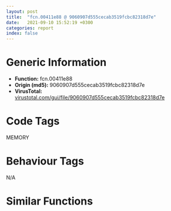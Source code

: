 ```yaml
---
layout: post
title:  "fcn.00411e88 @ 9060907d555cecab3519fcbc82318d7e"
date:   2021-09-10 15:52:19 +0300
categories: report
index: false
---
```


# Generic Information
- **Function:** fcn.00411e88
- **Origin (md5):** 9060907d555cecab3519fcbc82318d7e
- **VirusTotal:** [virustotal.com/gui/file/9060907d555cecab3519fcbc82318d7e][virustotal_ref]

# Code Tags
<span class="tag" id="MEMORY">MEMORY</span>


# Behaviour Tags
<span class="bhv-tag" id="na">N/A</span>

# Similar Functions
<script type="text/javascript" src="https://www.gstatic.com/charts/loader.js"></script>
<script type="text/javascript">

    google.charts.load('current', {'packages':['corechart']});
    google.charts.setOnLoadCallback(drawChart);

    function drawChart() {
    var data = new google.visualization.DataTable();
        data.addColumn('number', 'X');
        data.addColumn('number', 'Y');
        data.addColumn({type: 'string', role: 'tooltip', 'p': {'html': true}});
        data.addColumn({'type': 'string', 'role': 'style'});
        
        data.addRows([
    [49.508113861083984, -40.391239166259766, '<b><a href="/report/fcn.00411e88@9060907d555cecab3519fcbc82318d7e">fcn.00411e88</a><br>@9060907d555cecab3519fcbc82318d7e</b><br>mov edi, edi<br>push ebp<br>mov ebp, esp<br>cmp dword[ebp+8], 0<br>je 0x411ec0<br>push dword[ebp+8]<br>push 0<br>push dword[0x42fcc0]<br>call dword[sym.imp.KERNEL32.dll_HeapFree]<br>test eax, eax<br>jne 0x411ec0<br>push esi<br>call fcn.0040e48f<br>mov esi, eax<br>call dword[sym.imp.KERNEL32.dll_GetLastError]<br>push eax<br>call fcn.0040e416<br>pop ecx<br>mov dword[esi], eax<br>pop esi<br>pop ebp<br>ret <br><eoc> ', 'point { fill-color: #e0440e; }'],
[-172.0250701904297, 224.83065795898438, '<b><a href="/report/fcn.0040b668@5d44fc96ec059e83cbab5efb708e5e9e">fcn.0040b668</a><br>@5d44fc96ec059e83cbab5efb708e5e9e</b><br>push ebp<br>mov ebp, esp<br>cmp dword[ebp+8], 0<br>je 0x40b69e<br>push dword[ebp+8]<br>push 0<br>push dword[0xbc9ebc]<br>call dword[sym.imp.KERNEL32.dll_HeapFree]<br>test eax, eax<br>jne 0x40b69e<br>push esi<br>call fcn.0040c417<br>mov esi, eax<br>call dword[sym.imp.KERNEL32.dll_GetLastError]<br>push eax<br>call fcn.0040c42a<br>pop ecx<br>mov dword[esi], eax<br>pop esi<br>pop ebp<br>ret <br><eoc> ', 'null'],
[13.475142478942871, -73.85250854492188, '<b><a href="/report/fcn.0047177e@ce2d7db52a4e79f76ce765b07f5eead2">fcn.0047177e</a><br>@ce2d7db52a4e79f76ce765b07f5eead2</b><br>mov edi, edi<br>push ebp<br>mov ebp, esp<br>cmp dword[ebp+8], 0<br>je 0x4717b6<br>push dword[ebp+8]<br>push 0<br>push dword[0x49f1d0]<br>call dword[sym.imp.KERNEL32.dll_HeapFree]<br>test eax, eax<br>jne 0x4717b6<br>push esi<br>call fcn.0046bb7c<br>mov esi, eax<br>call dword[sym.imp.KERNEL32.dll_GetLastError]<br>push eax<br>call fcn.0046bb03<br>pop ecx<br>mov dword[esi], eax<br>pop esi<br>pop ebp<br>ret <br><eoc> ', 'null'],
[-145.60247802734375, 195.00599670410156, '<b><a href="/report/fcn.0040e7c8@6e195fbdf6b398dc597c28abc7c7a2ae">fcn.0040e7c8</a><br>@6e195fbdf6b398dc597c28abc7c7a2ae</b><br>push ebp<br>mov ebp, esp<br>cmp dword[ebp+8], 0<br>je 0x40e7fe<br>push dword[ebp+8]<br>push 0<br>push dword[0xc43a1c]<br>call dword[sym.imp.KERNEL32.dll_HeapFree]<br>test eax, eax<br>jne 0x40e7fe<br>push esi<br>call fcn.0040f577<br>mov esi, eax<br>call dword[sym.imp.KERNEL32.dll_GetLastError]<br>push eax<br>call fcn.0040f58a<br>pop ecx<br>mov dword[esi], eax<br>pop esi<br>pop ebp<br>ret <br><eoc> ', 'null'],
[-40.12419891357422, -97.7120590209961, '<b><a href="/report/fcn.004261ce@d9b85b9b67587bbf2112c62164413bd8">fcn.004261ce</a><br>@d9b85b9b67587bbf2112c62164413bd8</b><br>mov edi, edi<br>push ebp<br>mov ebp, esp<br>cmp dword[ebp+8], 0<br>je 0x426206<br>push dword[ebp+8]<br>push 0<br>push dword[0x4d7cf0]<br>call dword[sym.imp.KERNEL32.dll_HeapFree]<br>test eax, eax<br>jne 0x426206<br>push esi<br>call fcn.00421fd2<br>mov esi, eax<br>call dword[sym.imp.KERNEL32.dll_GetLastError]<br>push eax<br>call fcn.00421f59<br>pop ecx<br>mov dword[esi], eax<br>pop esi<br>pop ebp<br>ret <br><eoc> ', 'null'],
[32.91558074951172, -95.51164245605469, '<b><a href="/report/fcn.00405816@48311276b3cd8adebcd777f7aad326b2">fcn.00405816</a><br>@48311276b3cd8adebcd777f7aad326b2</b><br>mov edi, edi<br>push ebp<br>mov ebp, esp<br>cmp dword[ebp+8], 0<br>je 0x40584e<br>push dword[ebp+8]<br>push 0<br>push dword[0x4a21f0]<br>call dword[sym.imp.KERNEL32.dll_HeapFree]<br>test eax, eax<br>jne 0x40584e<br>push esi<br>call fcn.00405ff8<br>mov esi, eax<br>call dword[sym.imp.KERNEL32.dll_GetLastError]<br>push eax<br>call fcn.00405f7f<br>pop ecx<br>mov dword[esi], eax<br>pop esi<br>pop ebp<br>ret <br><eoc> ', 'null'],
[-147.9720001220703, 219.51820373535156, '<b><a href="/report/fcn.0040acc8@f40e41234bc244856083b8839ad797e1">fcn.0040acc8</a><br>@f40e41234bc244856083b8839ad797e1</b><br>push ebp<br>mov ebp, esp<br>cmp dword[ebp+8], 0<br>je 0x40acfe<br>push dword[ebp+8]<br>push 0<br>push dword[0xb43de4]<br>call dword[sym.imp.KERNEL32.dll_HeapFree]<br>test eax, eax<br>jne 0x40acfe<br>push esi<br>call fcn.0040ba77<br>mov esi, eax<br>call dword[sym.imp.KERNEL32.dll_GetLastError]<br>push eax<br>call fcn.0040ba8a<br>pop ecx<br>mov dword[esi], eax<br>pop esi<br>pop ebp<br>ret <br><eoc> ', 'null'],
[89.6024398803711, -93.90239715576172, '<b><a href="/report/fcn.0040ce27@617bd594ba13d0dcc08a315774c342d4">fcn.0040ce27</a><br>@617bd594ba13d0dcc08a315774c342d4</b><br>mov edi, edi<br>push ebp<br>mov ebp, esp<br>cmp dword[ebp+8], 0<br>je 0x40ce5f<br>push dword[ebp+8]<br>push 0<br>push dword[0x4bc8f4]<br>call dword[sym.imp.KERNEL32.dll_HeapFree]<br>test eax, eax<br>jne 0x40ce5f<br>push esi<br>call fcn.0040d5c3<br>mov esi, eax<br>call dword[sym.imp.KERNEL32.dll_GetLastError]<br>push eax<br>call fcn.0040d54a<br>pop ecx<br>mov dword[esi], eax<br>pop esi<br>pop ebp<br>ret <br><eoc> ', 'null'],
[-70.49227905273438, -33.78126907348633, '<b><a href="/report/fcn.00412cdc@3d7f25d788af3e7f7707a736ac852465">fcn.00412cdc</a><br>@3d7f25d788af3e7f7707a736ac852465</b><br>mov edi, edi<br>push ebp<br>mov ebp, esp<br>cmp dword[ebp+8], 0<br>je 0x412d14<br>push dword[ebp+8]<br>push 0<br>push dword[0x477520]<br>call dword[sym.imp.KERNEL32.dll_HeapFree]<br>test eax, eax<br>jne 0x412d14<br>push esi<br>call fcn.00414af7<br>mov esi, eax<br>call dword[sym.imp.KERNEL32.dll_GetLastError]<br>push eax<br>call fcn.00414ab5<br>pop ecx<br>mov dword[esi], eax<br>pop esi<br>pop ebp<br>ret <br><eoc> ', 'null'],
[-41.289398193359375, -63.00065231323242, '<b><a href="/report/fcn.00411e88@8fe319558c6f221efde51f3acc33b19c">fcn.00411e88</a><br>@8fe319558c6f221efde51f3acc33b19c</b><br>mov edi, edi<br>push ebp<br>mov ebp, esp<br>cmp dword[ebp+8], 0<br>je 0x411ec0<br>push dword[ebp+8]<br>push 0<br>push dword[0x42fcc0]<br>call dword[sym.imp.KERNEL32.dll_HeapFree]<br>test eax, eax<br>jne 0x411ec0<br>push esi<br>call fcn.0040e48f<br>mov esi, eax<br>call dword[sym.imp.KERNEL32.dll_GetLastError]<br>push eax<br>call fcn.0040e416<br>pop ecx<br>mov dword[esi], eax<br>pop esi<br>pop ebp<br>ret <br><eoc> ', 'null'],
[26.50065803527832, -21.740079879760742, '<b><a href="/report/fcn.00411e88@b9e7701b101639a92238161f00b7471e">fcn.00411e88</a><br>@b9e7701b101639a92238161f00b7471e</b><br>mov edi, edi<br>push ebp<br>mov ebp, esp<br>cmp dword[ebp+8], 0<br>je 0x411ec0<br>push dword[ebp+8]<br>push 0<br>push dword[0x42fcc0]<br>call dword[sym.imp.KERNEL32.dll_HeapFree]<br>test eax, eax<br>jne 0x411ec0<br>push esi<br>call fcn.0040e48f<br>mov esi, eax<br>call dword[sym.imp.KERNEL32.dll_GetLastError]<br>push eax<br>call fcn.0040e416<br>pop ecx<br>mov dword[esi], eax<br>pop esi<br>pop ebp<br>ret <br><eoc> ', 'null'],
[-1.1566247940063477, -27.231454849243164, '<b><a href="/report/fcn.004261ce@835812ed365516de32516b9bf14b0450">fcn.004261ce</a><br>@835812ed365516de32516b9bf14b0450</b><br>mov edi, edi<br>push ebp<br>mov ebp, esp<br>cmp dword[ebp+8], 0<br>je 0x426206<br>push dword[ebp+8]<br>push 0<br>push dword[0x4d7cf0]<br>call dword[sym.imp.KERNEL32.dll_HeapFree]<br>test eax, eax<br>jne 0x426206<br>push esi<br>call fcn.00421fd2<br>mov esi, eax<br>call dword[sym.imp.KERNEL32.dll_GetLastError]<br>push eax<br>call fcn.00421f59<br>pop ecx<br>mov dword[esi], eax<br>pop esi<br>pop ebp<br>ret <br><eoc> ', 'null'],
[-15.06787395477295, -81.69335174560547, '<b><a href="/report/fcn.00411e88@2befdc6dad4b6936d78e65ffd5537599">fcn.00411e88</a><br>@2befdc6dad4b6936d78e65ffd5537599</b><br>mov edi, edi<br>push ebp<br>mov ebp, esp<br>cmp dword[ebp+8], 0<br>je 0x411ec0<br>push dword[ebp+8]<br>push 0<br>push dword[0x42fcc0]<br>call dword[sym.imp.KERNEL32.dll_HeapFree]<br>test eax, eax<br>jne 0x411ec0<br>push esi<br>call fcn.0040e48f<br>mov esi, eax<br>call dword[sym.imp.KERNEL32.dll_GetLastError]<br>push eax<br>call fcn.0040e416<br>pop ecx<br>mov dword[esi], eax<br>pop esi<br>pop ebp<br>ret <br><eoc> ', 'null'],
[-14.625354766845703, -122.27323913574219, '<b><a href="/report/fcn.0042e93f@38d41d729f8f30faf0dd96f0c7acba4b">fcn.0042e93f</a><br>@38d41d729f8f30faf0dd96f0c7acba4b</b><br>mov edi, edi<br>push ebp<br>mov ebp, esp<br>cmp dword[ebp+8], 0<br>je 0x42e977<br>push dword[ebp+8]<br>push 0<br>push dword[0x56b490]<br>call dword[sym.imp.KERNEL32.dll_HeapFree]<br>test eax, eax<br>jne 0x42e977<br>push esi<br>call fcn.0042e8cf<br>mov esi, eax<br>call dword[sym.imp.KERNEL32.dll_GetLastError]<br>push eax<br>call fcn.0042e856<br>pop ecx<br>mov dword[esi], eax<br>pop esi<br>pop ebp<br>ret <br><eoc> ', 'null'],
[75.32151794433594, -60.50628662109375, '<b><a href="/report/fcn.00412cdc@b8b9cf6862b0d68d10750002e5baaf97">fcn.00412cdc</a><br>@b8b9cf6862b0d68d10750002e5baaf97</b><br>mov edi, edi<br>push ebp<br>mov ebp, esp<br>cmp dword[ebp+8], 0<br>je 0x412d14<br>push dword[ebp+8]<br>push 0<br>push dword[0x477520]<br>call dword[sym.imp.KERNEL32.dll_HeapFree]<br>test eax, eax<br>jne 0x412d14<br>push esi<br>call fcn.00414af7<br>mov esi, eax<br>call dword[sym.imp.KERNEL32.dll_GetLastError]<br>push eax<br>call fcn.00414ab5<br>pop ecx<br>mov dword[esi], eax<br>pop esi<br>pop ebp<br>ret <br><eoc> ', 'null'],
[-163.66488647460938, 205.62913513183594, '<b><a href="/report/fcn.004066f4@c299206e1e94de2392d4dd9464d03d54">fcn.004066f4</a><br>@c299206e1e94de2392d4dd9464d03d54</b><br>push ebp<br>mov ebp, esp<br>cmp dword[ebp+8], 0<br>je 0x40672a<br>push dword[ebp+8]<br>push 0<br>push dword[0x439348]<br>call dword[sym.imp.KERNEL32.dll_HeapFree]<br>test eax, eax<br>jne 0x40672a<br>push esi<br>call fcn.0040a38f<br>mov esi, eax<br>call dword[sym.imp.KERNEL32.dll_GetLastError]<br>push eax<br>call fcn.0040a3a2<br>pop ecx<br>mov dword[esi], eax<br>pop esi<br>pop ebp<br>ret <br><eoc> ', 'null'],
[59.684837341308594, -86.27438354492188, '<b><a href="/report/fcn.00411e88@31d828bf241be93b3ffe89cf3c313d44">fcn.00411e88</a><br>@31d828bf241be93b3ffe89cf3c313d44</b><br>mov edi, edi<br>push ebp<br>mov ebp, esp<br>cmp dword[ebp+8], 0<br>je 0x411ec0<br>push dword[ebp+8]<br>push 0<br>push dword[0x42fcc0]<br>call dword[sym.imp.KERNEL32.dll_HeapFree]<br>test eax, eax<br>jne 0x411ec0<br>push esi<br>call fcn.0040e48f<br>mov esi, eax<br>call dword[sym.imp.KERNEL32.dll_GetLastError]<br>push eax<br>call fcn.0040e416<br>pop ecx<br>mov dword[esi], eax<br>pop esi<br>pop ebp<br>ret <br><eoc> ', 'null'],
[22.698436737060547, -127.7326889038086, '<b><a href="/report/fcn.004f17b4@e2ba7f10eb234338a49853c34d7d9c56">fcn.004f17b4</a><br>@e2ba7f10eb234338a49853c34d7d9c56</b><br>mov edi, edi<br>push ebp<br>mov ebp, esp<br>cmp dword[ebp+8], 0<br>je 0x4f17ec<br>push dword[ebp+8]<br>push 0<br>push dword[0x5643b8]<br>call dword[sym.imp.KERNEL32.dll_HeapFree]<br>test eax, eax<br>jne 0x4f17ec<br>push esi<br>call fcn.004f4023<br>mov esi, eax<br>call dword[sym.imp.KERNEL32.dll_GetLastError]<br>push eax<br>call fcn.004f3fe1<br>pop ecx<br>mov dword[esi], eax<br>pop esi<br>pop ebp<br>ret <br><eoc> ', 'null'],
[5.579402923583984, -100.99239349365234, '<b><a href="/report/fcn.004139cc@20a93604f17ee6f3c2aa7b1f7a497fcf">fcn.004139cc</a><br>@20a93604f17ee6f3c2aa7b1f7a497fcf</b><br>mov edi, edi<br>push ebp<br>mov ebp, esp<br>cmp dword[ebp+8], 0<br>je 0x413a04<br>push dword[ebp+8]<br>push 0<br>push dword[0x484540]<br>call dword[sym.imp.KERNEL32.dll_HeapFree]<br>test eax, eax<br>jne 0x413a04<br>push esi<br>call fcn.004157e7<br>mov esi, eax<br>call dword[sym.imp.KERNEL32.dll_GetLastError]<br>push eax<br>call fcn.004157a5<br>pop ecx<br>mov dword[esi], eax<br>pop esi<br>pop ebp<br>ret <br><eoc> ', 'null'],
[-30.691530227661133, -32.652191162109375, '<b><a href="/report/fcn.004261de@d701bfe1b2c669cec1fe384fdc108bfb">fcn.004261de</a><br>@d701bfe1b2c669cec1fe384fdc108bfb</b><br>mov edi, edi<br>push ebp<br>mov ebp, esp<br>cmp dword[ebp+8], 0<br>je 0x426216<br>push dword[ebp+8]<br>push 0<br>push dword[0x449cf0]<br>call dword[sym.imp.KERNEL32.dll_HeapFree]<br>test eax, eax<br>jne 0x426216<br>push esi<br>call fcn.00421fe2<br>mov esi, eax<br>call dword[sym.imp.KERNEL32.dll_GetLastError]<br>push eax<br>call fcn.00421f69<br>pop ecx<br>mov dword[esi], eax<br>pop esi<br>pop ebp<br>ret <br><eoc> ', 'null'],
[-8.770174980163574, -54.73075485229492, '<b><a href="/report/fcn.0040ce27@b8b9b802e96d8e813c605554cf6f7018">fcn.0040ce27</a><br>@b8b9b802e96d8e813c605554cf6f7018</b><br>mov edi, edi<br>push ebp<br>mov ebp, esp<br>cmp dword[ebp+8], 0<br>je 0x40ce5f<br>push dword[ebp+8]<br>push 0<br>push dword[0x4bc8f4]<br>call dword[sym.imp.KERNEL32.dll_HeapFree]<br>test eax, eax<br>jne 0x40ce5f<br>push esi<br>call fcn.0040d5c3<br>mov esi, eax<br>call dword[sym.imp.KERNEL32.dll_GetLastError]<br>push eax<br>call fcn.0040d54a<br>pop ecx<br>mov dword[esi], eax<br>pop esi<br>pop ebp<br>ret <br><eoc> ', 'null'],
[19.702362060546875, -48.12790298461914, '<b><a href="/report/fcn.004261de@c0371bf2f84d37acabd30e547b4cc5fa">fcn.004261de</a><br>@c0371bf2f84d37acabd30e547b4cc5fa</b><br>mov edi, edi<br>push ebp<br>mov ebp, esp<br>cmp dword[ebp+8], 0<br>je 0x426216<br>push dword[ebp+8]<br>push 0<br>push dword[0x449cf0]<br>call dword[sym.imp.KERNEL32.dll_HeapFree]<br>test eax, eax<br>jne 0x426216<br>push esi<br>call fcn.00421fe2<br>mov esi, eax<br>call dword[sym.imp.KERNEL32.dll_GetLastError]<br>push eax<br>call fcn.00421f69<br>pop ecx<br>mov dword[esi], eax<br>pop esi<br>pop ebp<br>ret <br><eoc> ', 'null'],
[53.59397888183594, -9.127127647399902, '<b><a href="/report/fcn.004261de@5e50a67c7e8dbb50c23acbc92eb08f0e">fcn.004261de</a><br>@5e50a67c7e8dbb50c23acbc92eb08f0e</b><br>mov edi, edi<br>push ebp<br>mov ebp, esp<br>cmp dword[ebp+8], 0<br>je 0x426216<br>push dword[ebp+8]<br>push 0<br>push dword[0x449cf0]<br>call dword[sym.imp.KERNEL32.dll_HeapFree]<br>test eax, eax<br>jne 0x426216<br>push esi<br>call fcn.00421fe2<br>mov esi, eax<br>call dword[sym.imp.KERNEL32.dll_GetLastError]<br>push eax<br>call fcn.00421f69<br>pop ecx<br>mov dword[esi], eax<br>pop esi<br>pop ebp<br>ret <br><eoc> ', 'null'],
[-17.227340698242188, -1.3257302045822144, '<b><a href="/report/fcn.00405816@df122b321cb85208f7078f98486a1c28">fcn.00405816</a><br>@df122b321cb85208f7078f98486a1c28</b><br>mov edi, edi<br>push ebp<br>mov ebp, esp<br>cmp dword[ebp+8], 0<br>je 0x40584e<br>push dword[ebp+8]<br>push 0<br>push dword[0x4981f0]<br>call dword[sym.imp.KERNEL32.dll_HeapFree]<br>test eax, eax<br>jne 0x40584e<br>push esi<br>call fcn.00405ff8<br>mov esi, eax<br>call dword[sym.imp.KERNEL32.dll_GetLastError]<br>push eax<br>call fcn.00405f7f<br>pop ecx<br>mov dword[esi], eax<br>pop esi<br>pop ebp<br>ret <br><eoc> ', 'null'],
[-184.51797485351562, 203.59205627441406, '<b><a href="/report/fcn.0040eb88@883dfc165005908f8666e487fe529d8c">fcn.0040eb88</a><br>@883dfc165005908f8666e487fe529d8c</b><br>push ebp<br>mov ebp, esp<br>cmp dword[ebp+8], 0<br>je 0x40ebbe<br>push dword[ebp+8]<br>push 0<br>push dword[0xc56284]<br>call dword[sym.imp.KERNEL32.dll_HeapFree]<br>test eax, eax<br>jne 0x40ebbe<br>push esi<br>call fcn.0040f937<br>mov esi, eax<br>call dword[sym.imp.KERNEL32.dll_GetLastError]<br>push eax<br>call fcn.0040f94a<br>pop ecx<br>mov dword[esi], eax<br>pop esi<br>pop ebp<br>ret <br><eoc> ', 'null'],
[40.950592041015625, -66.16716766357422, '<b><a href="/report/fcn.00415ca5@64e5091c15839d4b2093890f73869f28">fcn.00415ca5</a><br>@64e5091c15839d4b2093890f73869f28</b><br>mov edi, edi<br>push ebp<br>mov ebp, esp<br>cmp dword[ebp+8], 0<br>je 0x415cdd<br>push dword[ebp+8]<br>push 0<br>push dword[0x63f5f8]<br>call dword[sym.imp.KERNEL32.dll_HeapFree]<br>test eax, eax<br>jne 0x415cdd<br>push esi<br>call fcn.0041434b<br>mov esi, eax<br>call dword[sym.imp.KERNEL32.dll_GetLastError]<br>push eax<br>call fcn.004142d2<br>pop ecx<br>mov dword[esi], eax<br>pop esi<br>pop ebp<br>ret <br><eoc> ', 'null'],
[61.08369827270508, 32.6430549621582, '<b><a href="/report/fcn.00412cdc@6e426bd8e348fab7a17ba317fb0f2d87">fcn.00412cdc</a><br>@6e426bd8e348fab7a17ba317fb0f2d87</b><br>mov edi, edi<br>push ebp<br>mov ebp, esp<br>cmp dword[ebp+8], 0<br>je 0x412d14<br>push dword[ebp+8]<br>push 0<br>push dword[0x477520]<br>call dword[sym.imp.KERNEL32.dll_HeapFree]<br>test eax, eax<br>jne 0x412d14<br>push esi<br>call fcn.00414af7<br>mov esi, eax<br>call dword[sym.imp.KERNEL32.dll_GetLastError]<br>push eax<br>call fcn.00414ab5<br>pop ecx<br>mov dword[esi], eax<br>pop esi<br>pop ebp<br>ret <br><eoc> ', 'null'],
[16.947751998901367, 6.221602439880371, '<b><a href="/report/fcn.00411e88@41d541db4a17e11df1b616218be77825">fcn.00411e88</a><br>@41d541db4a17e11df1b616218be77825</b><br>mov edi, edi<br>push ebp<br>mov ebp, esp<br>cmp dword[ebp+8], 0<br>je 0x411ec0<br>push dword[ebp+8]<br>push 0<br>push dword[0x42fcc0]<br>call dword[sym.imp.KERNEL32.dll_HeapFree]<br>test eax, eax<br>jne 0x411ec0<br>push esi<br>call fcn.0040e48f<br>mov esi, eax<br>call dword[sym.imp.KERNEL32.dll_GetLastError]<br>push eax<br>call fcn.0040e416<br>pop ecx<br>mov dword[esi], eax<br>pop esi<br>pop ebp<br>ret <br><eoc> ', 'null'],
[80.32586669921875, -30.014923095703125, '<b><a href="/report/fcn.0047177e@f47bfed80cd39ec1aff63db618c8814f">fcn.0047177e</a><br>@f47bfed80cd39ec1aff63db618c8814f</b><br>mov edi, edi<br>push ebp<br>mov ebp, esp<br>cmp dword[ebp+8], 0<br>je 0x4717b6<br>push dword[ebp+8]<br>push 0<br>push dword[0x49f1d0]<br>call dword[sym.imp.KERNEL32.dll_HeapFree]<br>test eax, eax<br>jne 0x4717b6<br>push esi<br>call fcn.0046bb7c<br>mov esi, eax<br>call dword[sym.imp.KERNEL32.dll_GetLastError]<br>push eax<br>call fcn.0046bb03<br>pop ecx<br>mov dword[esi], eax<br>pop esi<br>pop ebp<br>ret <br><eoc> ', 'null'],
[55.81657028198242, -118.2752914428711, '<b><a href="/report/fcn.00411e88@6312517583453b51c66fd5c06a181092">fcn.00411e88</a><br>@6312517583453b51c66fd5c06a181092</b><br>mov edi, edi<br>push ebp<br>mov ebp, esp<br>cmp dword[ebp+8], 0<br>je 0x411ec0<br>push dword[ebp+8]<br>push 0<br>push dword[0x42fcc0]<br>call dword[sym.imp.KERNEL32.dll_HeapFree]<br>test eax, eax<br>jne 0x411ec0<br>push esi<br>call fcn.0040e48f<br>mov esi, eax<br>call dword[sym.imp.KERNEL32.dll_GetLastError]<br>push eax<br>call fcn.0040e416<br>pop ecx<br>mov dword[esi], eax<br>pop esi<br>pop ebp<br>ret <br><eoc> ', 'null'],
[-168.1798858642578, 185.16741943359375, '<b><a href="/report/fcn.0040e6f8@e69fcfbd512770c44a9d6b90a42edeb0">fcn.0040e6f8</a><br>@e69fcfbd512770c44a9d6b90a42edeb0</b><br>push ebp<br>mov ebp, esp<br>cmp dword[ebp+8], 0<br>je 0x40e72e<br>push dword[ebp+8]<br>push 0<br>push dword[0xb94b3c]<br>call dword[sym.imp.KERNEL32.dll_HeapFree]<br>test eax, eax<br>jne 0x40e72e<br>push esi<br>call fcn.0040f4a7<br>mov esi, eax<br>call dword[sym.imp.KERNEL32.dll_GetLastError]<br>push eax<br>call fcn.0040f4ba<br>pop ecx<br>mov dword[esi], eax<br>pop esi<br>pop ebp<br>ret <br><eoc> ', 'null'],

        ]);

    var options = {
        title: 'Similarity Plot',
        legend: 'none',
        colors: ['#dedbd9', '#e6693e', '#ec8f6e', '#f3b49f', '#f6c7b6'],
        tooltip: {isHtml: true, trigger: 'both'},
        explorer: {
        actions: ["dragToZoom", "rightClickToReset"],
        },
        chartArea: {
        width: '80%',
        height: '80%'
        },
        width: '100%',
        height: '100%'
    };

    var chart = new google.visualization.ScatterChart(document.getElementById('chart_div'));

    chart.draw(data, options);
    }
    
</script>


<div id="chart_div" style="width: 100%px; height: 100%;"></div>

# Disassembled Code
{% highlight nasm %}

mov edi, edi
push ebp
mov ebp, esp
cmp dword[ebp+8], 0
je 0x411ec0
push dword[ebp+8]
push 0
push dword[0x42fcc0]
call dword[sym.imp.KERNEL32.dll_HeapFree]
test eax, eax
jne 0x411ec0
push esi
call fcn.0040e48f
mov esi, eax
call dword[sym.imp.KERNEL32.dll_GetLastError]
push eax
call fcn.0040e416
pop ecx
mov dword[esi], eax
pop esi
pop ebp
ret

{% endhighlight %}

[virustotal_ref]: https://www.virustotal.com/gui/file/9060907d555cecab3519fcbc82318d7e